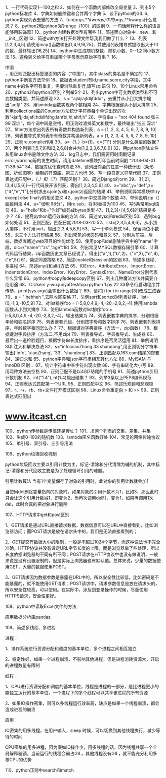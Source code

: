1、一行代码实现1--100之和
2、如何在一个函数内部修改全局变量
3、列出5个python标准库
4、字典如何删除键和合并两个字典
5、谈下python的GIL
6、python实现列表去重的方法
7、fun(*args,**kwargs)中的*args,**kwargs什么意思？
8、python2和python3的range（100）的区别
9、一句话解释什么样的语言能够用装饰器?
10、python内建数据类型有哪些
11、简述面向对象中__new__和__init__区别
12、简述with方法打开处理文件帮我我们做了什么？
13、列表[1,2,3,4,5],请使用map()函数输出[1,4,9,16,25]，并使用列表推导式提取出大于10的数，最终输出[16,25]
14、python中生成随机整数、随机小数、0--1之间小数方法
15、避免转义给字符串加哪个字母表示原始字符串？
16、<div class="nam">中国</div>，用正则匹配出标签里面的内容（“中国”），其中class的类名是不确定的
17、python中断言方法举例
18、数据表student有id,name,score,city字段，其中name中的名字可有重复，需要消除重复行,请写sql语句
19、10个Linux常用命令
20、python2和python3区别？列举5个
21、列出python中可变数据类型和不可变数据类型，并简述原理
22、s = "ajldjlajfdljfddd"，去重并从小到大排序输出"adfjl"
23、用lambda函数实现两个数相乘
24、字典根据键从小到大排序
25、利用collections库的Counter方法统计字符串每个单词出现的次数"kjalfj;ldsjafl;hdsllfdhg;lahfbl;hl;ahlf;h"
26、字符串a = "not 404 found 张三 99 深圳"，每个词中间是空格，用正则过滤掉英文和数字，最终输出"张三  深圳"
27、filter方法求出列表所有奇数并构造新列表，a =  [1, 2, 3, 4, 5, 6, 7, 8, 9, 10]
28、列表推导式求列表所有奇数并构造新列表，a =  [1, 2, 3, 4, 5, 6, 7, 8, 9, 10]
29、正则re.complie作用
30、a=（1，）b=(1)，c=("1") 分别是什么类型的数据？
31、两个列表[1,5,7,9]和[2,2,6,8]合并为[1,2,2,3,6,7,8,9]
32、用python删除文件和用linux命令删除文件方法
33、log日志中，我们需要用时间戳记录error,warning等的发生时间，请用datetime模块打印当前时间戳 “2018-04-01 11:38:54”
34、数据库优化查询方法
35、请列出你会的任意一种统计图（条形图、折线图等）绘制的开源库，第三方也行
36、写一段自定义异常代码
37、正则表达式匹配中，（.*）和（.*?）匹配区别？
38、简述Django的orm
39、[[1,2],[3,4],[5,6]]一行代码展开该列表，得出[1,2,3,4,5,6]
40、x="abc",y="def",z=["d","e","f"],分别求出x.join(y)和x.join(z)返回的结果
41、举例说明异常模块中try except else finally的相关意义
42、python中交换两个数值
43、举例说明zip（）函数用法
44、a="张明 98分"，用re.sub，将98替换为100
45、写5条常用sql语句
46、a="hello"和b="你好"编码成bytes类型
47、[1,2,3]+[4,5,6]的结果是多少？
48、提高python运行效率的方法
49、简述mysql和redis区别
50、遇到bug如何处理
51、正则匹配，匹配日期2018-03-20
52、list=[2,3,5,4,9,6]，从小到大排序，不许用sort，输出[2,3,4,5,6,9]
53、写一个单列模式
54、保留两位小数
55、求三个方法打印结果
56、列出常见的状态码和意义
57、分别从前端、后端、数据库阐述web项目的性能优化
58、使用pop和del删除字典中的"name"字段，dic={"name":"zs","age":18}
59、列出常见MYSQL数据存储引擎
60、计算代码运行结果，zip函数历史文章已经说了，得出[("a",1),("b",2)，("c",3),("d",4),("e",5)]
61、简述同源策略
62、简述cookie和session的区别
63、简述多线程、多进程
64、简述any()和all()方法
65、IOError、AttributeError、ImportError、IndentationError、IndexError、KeyError、SyntaxError、NameError分别代表什么异常
66、python中copy和deepcopy区别
67、列出几种魔法方法并简要介绍用途
68、C:Users y-wu.junyaDesktop>python 1.py 22 33命令行启动程序并传参，print(sys.argv)会输出什么数据？
69、请将[i for i in range(3)]改成生成器
70、a = "  hehheh  ",去除收尾空格
71、举例sort和sorted对列表排序，list=[0,-1,3,-10,5,9]
72、对list排序foo = [-5,8,0,4,9,-4,-20,-2,8,2,-4],使用lambda函数从小到大排序
73、使用lambda函数对list排序foo = [-5,8,0,4,9,-4,-20,-2,8,2,-4]，输出结果为
74、列表嵌套字典的排序，分别根据年龄和姓名排序
75、列表嵌套元组，分别按字母和数字排序
76、列表嵌套列表排序，年龄数字相同怎么办？
77、根据键对字典排序（方法一，zip函数）
78、根据键对字典排序（方法二,不用zip)
79、列表推导式、字典推导式、生成器
80、最后出一道检验题目，根据字符串长度排序，看排序是否灵活运用
81、举例说明SQL注入和解决办法
82、s="info:xiaoZhang 33 shandong",用正则切分字符串输出['info', 'xiaoZhang', '33', 'shandong']
83、正则匹配以163.com结尾的邮箱
84、递归求和
85、python字典和json字符串相互转化方法
86、MyISAM 与 InnoDB 区别：
87、统计字符串中某字符出现次数
88、字符串转化大小写
89、用两种方法去空格
90、正则匹配不是以4和7结尾的手机号
91、简述python引用计数机制
92、int("1.4"),int(1.4)输出结果？
93、列举3条以上PEP8编码规范
94、正则表达式匹配第一个URL
95、正则匹配中文
96、简述乐观锁和悲观锁
97、r、r+、rb、rb+文件打开模式区别
98、Linux命令重定向 > 和 >>
99、正则表达式匹配出<html><h1>www.itcast.cn</h1></html>
100、python传参数是传值还是传址？
101、求两个列表的交集、差集、并集
102、生成0-100的随机数
103、lambda匿名函数好处
104、常见的网络传输协议
105、单引号、双引号、三引号用法

106、python垃圾回收机制



python垃圾回收主要以引用计数为主，标记-清除和分代清除为辅的机制，其中标记-清除和分代回收主要是为了处理循环引用的难题。

引用计数算法
当有1个变量保存了对象的引用时，此对象的引用计数就会加1

当使用del删除变量指向的对象时，如果对象的引用计数不为1，比如3，那么此时只会让这个引用计数减1，即变为2，当再次调用del时，变为1，如果再调用1次del，此时会真的把对象进行删除





107、HTTP请求中get和post区别

1、GET请求是通过URL直接请求数据，数据信息可以在URL中直接看到，比如浏览器访问；而POST请求是放在请求头中的，我们是无法直接看到的；

2、GET提交有数据大小的限制，一般是不超过1024个字节，而这种说法也不完全准确，HTTP协议并没有设定URL字节长度的上限，而是浏览器做了些处理，所以长度依据浏览器的不同有所不同；POST请求在HTTP协议中也没有做说明，一般来说是没有设置限制的，但是实际上浏览器也有默认值。总体来说，少量的数据使用GET，大量的数据使用POST。

3、GET请求因为数据参数是暴露在URL中的，所以安全性比较低，比如密码是不能暴露的，就不能使用GET请求；POST请求中，请求参数信息是放在请求头的，所以安全性较高，可以使用。在实际中，涉及到登录操作的时候，尽量使用HTTPS请求，安全性更好。



108、python中读取Excel文件的方法

应用数据分析库pandas





109、简述多线程、多进程

进程：

1、操作系统进行资源分配和调度的基本单位，多个进程之间相互独立

2、稳定性好，如果一个进程崩溃，不影响其他进程，但是进程消耗资源大，开启的进程数量有限制



线程：

1、CPU进行资源分配和调度的基本单位，线程是进程的一部分，是比进程更小的能独立运行的基本单位，一个进程下的多个线程可以共享该进程的所有资源

2、如果IO操作密集，则可以多线程运行效率高，缺点是如果一个线程崩溃，都会造成进程的崩溃



应用：

IO密集的用多线程，在用户输入，sleep 时候，可以切换到其他线程执行，减少等待的时间

CPU密集的用多进程，因为假如IO操作少，用多线程的话，因为线程共享一个全局解释器锁，当前运行的线程会霸占GIL，其他线程没有GIL，就不能充分利用多核CPU的优势



110、python正则中search和match

